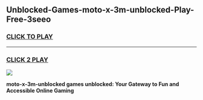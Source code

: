 
## Unblocked-Games-moto-x-3m-unblocked-Play-Free-3seeo
<h3>
<a href="https://premium76.site?title=moto-x-3m-unblocked&ref=10A">CLICK TO PLAY</a></h3>
<hr>

<h3>
<a href="https://premium76.site?title=moto-x-3m-unblocked&ref=10A">CLICK 2 PLAY</a>
  
</h3>

<a href="https://premium76.site?title=moto-x-3m-unblocked&ref=10A"><img src="https://clearcache.store/games.png"></a>


**moto-x-3m-unblocked games unblocked: Your Gateway to Fun and Accessible Online Gaming**
